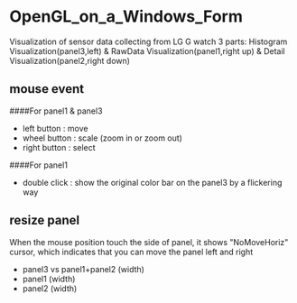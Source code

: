 OpenGL_on_a_Windows_Form
========================
Visualization of sensor data collecting from LG G watch
3 parts: Histogram Visualization(panel3,left) & RawData Visualization(panel1,right up) & Detail Visualization(panel2,right down)

mouse event
----
####For panel1 & panel3
* left button : move
* wheel button : scale (zoom in or zoom out)
* right button : select

####For panel1
* double click : show the original color bar on the panel3 by a flickering way

resize panel
----
When the mouse position touch the side of panel, it shows "NoMoveHoriz" cursor,
which indicates that you can move the panel left and right
* panel3 vs panel1+panel2 (width)
* panel1 (width)
* panel2 (width)
